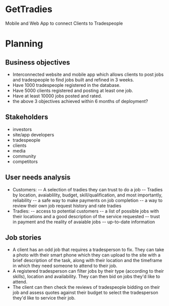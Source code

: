 # GetTradies
Mobile and Web App to connect Clients to Tradespeople

# Planning #
## Business objectives ##
- Interconnected website and mobile app which allows clients to post jobs and tradespeople to find jobs built and refined in 3 weeks.
- Have 1000 tradespeople registered in the database.
- Have 5000 clients registered and posting at least one job.
- Have at least 10000 jobs posted and rated.
- the above 3 objectives achieved within 6 months of deployment?

## Stakeholders ##
- investors
- site/app developers
- tradespeople
- clients
- media
- community
- competitors

## User needs analysis ##
- Customers: 
-- A selection of tradies they can trust to do a job
-- Tradies by location, avaiablility, budget, skill/qualification, and most importantly, reliability
-- a safe way to make payments on job completion
-- a way to review their own job request history and rate tradies
- Tradies: 
-- access to potential customers
-- a list of possible jobs with their locations and a good description of the service requested
-- trust in payment and the reality of avaiable jobs
-- up-to-date information

## Job stories ##
- A client has an odd job that requires a tradesperson to fix.  They can take a photo with their smart phone which they can upload to the site with a brief description of the task, along with their location and the timeframe in which they need someone to attend to their job.
- A registered tradesperson can filter jobs by their type (according to their skills), location and availability.  They can then bid on jobs they'd like to attend.
- The client can then check the reviews of tradespeople bidding on their job and assess quotes against their budget to select the tradesperson they'd like to service their job.

